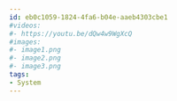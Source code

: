 ```yaml
---
id: eb0c1059-1824-4fa6-b04e-aaeb4303cbe1
#videos:
#- https://youtu.be/dQw4w9WgXcQ
#images:
#- image1.png
#- image2.png
#- image3.png
tags:
- System
---
```

